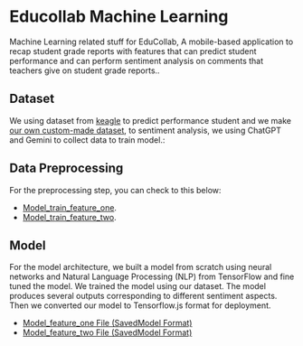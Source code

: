 # Educollab Machine Learning

Machine Learning related stuff for EduCollab, A mobile-based application to recap student grade reports with features that can predict student performance and can perform sentiment analysis on comments that teachers give on student grade reports..

## Dataset
We using dataset from [keagle](https://www.kaggle.com/datasets/nikhil7280/student-performance-multiple-linear-regression) to predict performance student and we make [our own custom-made dataset](https://github.com/dennyrianto/asterisk-machine-learning/blob/main/data/dataset_final.parquet), to sentiment analysis, we using ChatGPT and Gemini to collect data to train model.:

## Data Preprocessing
For the preprocessing step, you can check to this below:
- [Model_train_feature_one](https://github.com/FachryYusrie/educollab-machine-learning/blob/main/model_train_feature_one.ipynb).
- [Model_train_feature_two](https://github.com/FachryYusrie/educollab-machine-learning/blob/main/model_train_feature_two.ipynb).

## Model
For the model architecture, we built a model from scratch using neural networks and Natural Language Processing (NLP) from TensorFlow and fine tuned the model. We trained the model using our dataset. The model produces several outputs corresponding to different sentiment aspects. Then we converted our model to Tensorflow.js format for deployment.

- [Model_feature_one File (SavedModel Format)](https://github.com/FachryYusrie/educollab-machine-learning/blob/main/student_performance__fix_model.h5)
- [Model_feature_two File (SavedModel Format)](https://github.com/FachryYusrie/educollab-machine-learning/blob/main/teacher_sentiment_analysis_fix_model.h5)
